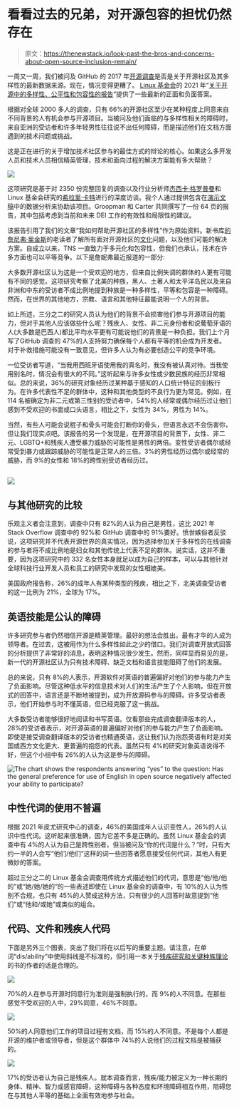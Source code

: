 # 看看过去的兄弟，对开源包容的担忧仍然存在

> 原文：<https://thenewstack.io/look-past-the-bros-and-concerns-about-open-source-inclusion-remain/>

一周又一周，我们被问及 GitHub 的 2017 年[开源调查](https://opensourcesurvey.org/2017/)是否是关于开源社区及其多样性的最新数据来源。现在，情况变得更糟了。 [Linux 基金会](https://training.linuxfoundation.org/training/course-catalog/?utm_content=inline-mention)的 2021 年“[关于开源中的多样性、公平性和包容性的报告](https://www.linuxfoundation.org/tools/the-2021-linux-foundation-report-on-diversity-equity-and-inclusion-in-open-source/)”提供了一些最新的正面和负面答案。

根据对全球 2000 多人的调查，只有 66%的开源社区至少在某种程度上同意来自不同背景的人有机会参与开源项目。当被问及他们面临的与多样性相关的障碍时，来自亚洲的受访者和许多年轻男性往往说不出任何障碍，而是描述他们在文档方面遇到的技术问题或挑战。

这是正在进行的关于增加技术社区参与的最佳方式的辩论的核心。如果这么多开发人员和技术人员相信精英管理，技术和面向过程的解决方案能有多大帮助？

![](img/5c7741771993388111fdfb1de5f2637c.png)

这项研究是基于对 2350 份完整回复的调查以及行业分析师[杰西卡·格罗普曼](https://www.linkedin.com/in/jessicagroopman/)和 Linux 基金会研究的[希拉里·卡特](https://www.linkedin.com/in/hilarycartermsc/)进行的深度访谈。我个人通过提供包含在[演示文稿](https://www.linuxfoundation.org/wp-content/uploads/LFResearch_DEISurvey_ResultsDeck_121321.pdf)中的数据分析来协助该项目。Groopman 和 Carter 共同撰写了一份 64 页的报告，其中包括考虑到当前和未来 DEI 工作的有效性和局限性的建议。

该报告引用了我们的文章“我如何帮助开源社区的多样性”作为原始资料。新书库[的詹尼弗·里金斯](https://thenewstack.io/author/jennifer-riggins/)的老读者了解所有面对开源社区的[文化](https://thenewstack.io/category/culture/)问题，以及他们可能的解决方案。自成立以来，TNS 一直致力于多元化和包容性，但我们也承认，技术在许多方面也可以平等竞争。以下是詹妮弗最近报道的一部分:

大多数开源社区认为这是一个受欢迎的地方，但来自比例失调的群体的人更有可能有不同的感觉。这项研究考察了北美的种族，黑人、土著人和太平洋岛民以及来自非洲和中东的受访者不成比例地提到种族是一种多样性，平等和包容是一种障碍。然而，在世界的其他地方，宗教、语言和其他特征最能说明一个人的背景。

如上所述，三分之二的研究人员认为他们的背景不会损害他们参与开源项目的能力，但对于其他人应该做些什么呢？残疾人、女性、非二元身份者和说葡萄牙语的人(大多数是巴西人)都比平均水平更有可能说他们的背景是一种负担。我们上个月写了GitHub 调查的 47%的人支持努力确保每个人都有平等的机会成为开发者。对于补救措施可能没有一致意见，但许多人认为有必要创造公平的竞争环境。

一位受访者写道，“当我用西班牙语使用我的真名时，我没有被认真对待。当我使用别名时，情况会有很大的不同。”这听起来与许多女性或少数民族的经历非常相似。总的来说，36%的研究对象经历过某种基于感知的人口统计特征的刻板行为。在许多代表性不足的群体中，这种和其他类型的不良行为更为常见。例如，在 114 名被确定为非二元或第三性别的受访者中，54%的人经常或偶尔经历过让他们感到不受欢迎的书面或口头语言，相比之下，女性为 34%，男性为 14%。

当然，有些人可能会说棍子和骨头可能会打断你的骨头，但语言永远不会伤害你，但让我们现实点吧。该报告的另一个发现是，在开源项目的背景下，女性、非二元、LGBTQ+和残疾人遭受暴力威胁的可能性是男性的两倍。变性受访者偶尔或经常受到暴力或跟踪威胁的可能性是正常人的三倍。3%的男性经历过偶尔或经常的威胁，而 9%的女性和 18%的跨性别受访者经历过。

## ![](img/4934e3e4dd56f398b9c10860caebb7e3.png)

## 与其他研究的比较

乐观主义者会注意到，调查中只有 82%的人认为自己是男性，这比 2021 年 Stack Overflow 调查中的 92%和 GitHub 调查中的 91%要好。愤世嫉俗者反驳说，这项研究并不代表开源世界的真实情况，因为选择参加关于多样性的在线调查的参与者将不成比例地是妇女和其他传统上代表不足的群体。说实话，这并不重要，因为这项研究中的 332 名女性本身就足以成为自己的样本，可以与其他针对全球科技行业开发人员和员工的研究中发现的女性相媲美。

美国政府报告称，26%的成年人有某种类型的残疾，相比之下，北美调查受访者的这一比例为 21%，全球为 17%。

## 英语技能是公认的障碍

许多研究参与者仍然相信开源是精英管理。最好的想法会胜出。最有才华的人成为领导者。在过去，这被用作为什么多样性如此之少的借口。我们对调查开放式回答的分析提供了非常好的消息，表明这种情况很少发生。然而，同样显而易见的是，新一代的开源社区认为只有技术障碍、缺乏文档和语言技能阻碍了他们的发展。

总的来说，只有 8%的人表示，开源软件对英语的普遍偏好对他们的参与能力产生了负面影响。尽管这种低水平的信息技术对人们的生活产生了个人影响，但在开放式的回答中，语言还是不断地被提到，成为开放源码参与的障碍。许多受访者表示，他们开始参与时不懂英语，但已经克服了这一挑战。

大多数受访者能够很好地阅读和书写英语。仅看那些完成调查翻译版本的人，28%的受访者表示，对开源英语的普遍偏好对他们的参与能力产生了负面影响。即使是接受调查翻译版本的受访者也精通英语，这让我们认为抱怨英语有时是对美国或西方文化更大、更普遍的抱怨的代表。虽然只有 4%的研究对象英语说得不好，但这个小组中有 26%的人认为这是参与的障碍。

![The chart shows the respondents answering “yes” to the question: Has the general preference for use of English in open source negatively affected your ability to participate?](img/adf0beea72fd9e163d1d0a122093c05d.png)

## 中性代词的使用不普遍

根据 2021 年皮尤研究中心的调查，46%的美国成年人认识变性人，26%的人认识中性代词。这听起来很准确，因为它差不多是正确的。虽然 Linux 基金会的调查中有 4%的人认为自己是跨性别者，但当被问及“你的代词是什么？”时，只有大约一半的人会写“他们/他们”这样的词一些回答者愿意接受任何代词，其他人有更微妙的答案。

超过三分之二的 Linux 基金会调查用传统方式描述他们的代词，意思是“他/他/他的”或“她/她/她的”的一些表述即使在 Linux 基金会的调查中，有 10%的人认为性别不合规，也只有 45%的人赞成这种方法，只有很少的人回答时故意提到“他们”或“他和/或她”或类似的组合。

## 代码、文件和残疾人代码

下面是另外三个图表，突出了我们将在以后写的重要主题。请注意，在单词“dis/ability”中使用斜线是不标准的，但引用一本关于[残疾研究和关键种族理论](https://www.amazon.com/DisCrit_Disability-Studies-Critical-Education-Disability/dp/0807756679/)的书的作者的话是合理的。

![](img/4186a2c27de1c2c395ece016da60942f.png)

70%的人在参与开源时同意行为准则是强制执行的，而 9%的人不同意。在那些感觉不受欢迎的人中，29%同意，46%不同意。

![](img/e231a8a5da14eeba5b29ad194bc5b4cb.png)

50%的人同意他们工作的项目过程有文档，而 15%的人不同意。不是每个人都是开源的维护者或领导者，但是这个群体中 74%的人说他们的过程文档是被捕获的。

![](img/6c4f9ef1f2b5affdb6d40917524a6893.png)

17%的受访者认为自己是残疾人。就本调查而言，残疾/能力被定义为一种长期的身体、精神、智力或感官障碍，这种障碍与各种态度和环境障碍相互作用，阻碍您在与其他人平等的基础上全面有效地参与社会。

<svg xmlns:xlink="http://www.w3.org/1999/xlink" viewBox="0 0 68 31" version="1.1"><title>Group</title> <desc>Created with Sketch.</desc></svg>